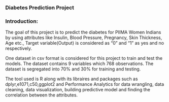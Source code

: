 ### Diabetes Prediction Project


### Introduction:

The goal of this project is to predict the diabetes for PIIMA Women Indians by using attributes like Insulin, Blood Pressure, Pregnancy, Skin Thickness, Age etc., Target variable(Output) is considered as “0” and “1” as  yes and no respectively.
    
One dataset in csv format is considered for this project to train and test the models. The dataset contains 9 variables which 768 observations. The dataset is segregated into 70% and 30% for training and testing. 

The tool used is R along with its libraires and packages such as dplyr,e1071,c50,ggplot2 and Performance Analytics for data wrangling, data cleaning, data visualization, building predictive model and finding the correlation between the attributes.
